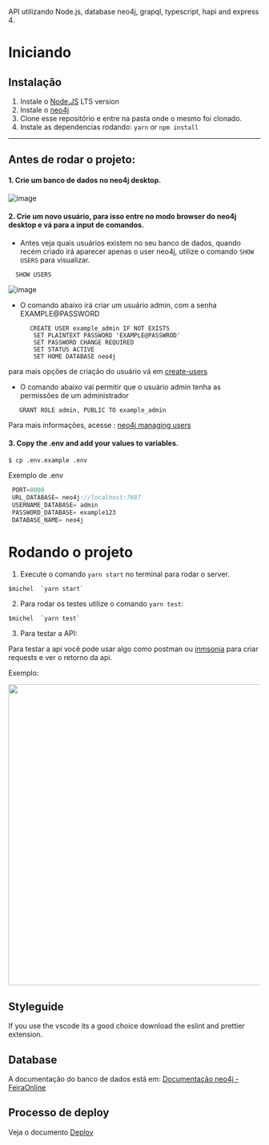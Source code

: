 API utilizando Node.js, database neo4j, grapql, typescript, hapi and express 4.

# Iniciando

## Instalação

1. Instale o [Node.JS](https://nodejs.org/en/) LTS version
2. Instale o [neo4j](https://neo4j.com/download/)
3. Clone esse repositório e entre na pasta onde o mesmo foi clonado.
4. Instale as dependencias rodando: `yarn` or `npm install`

--- 

## Antes de rodar o projeto:

#### 1. Crie um banco de dados no neo4j desktop.

![image](https://user-images.githubusercontent.com/37683337/152645762-4fa8c827-ca16-48ec-8584-97c6aec1fdea.png)


#### 2. Crie um novo usuário, para isso entre no modo browser do neo4j desktop e vá para a input de comandos. 

 - Antes veja quais usuários existem no seu banco de dados, quando recém criado irá aparecer apenas o user neo4j, utilize o comando `SHOW USERS` para visualizar.

```cypher 
  SHOW USERS
```

![image](https://user-images.githubusercontent.com/37683337/152645892-ddf695af-3556-4568-bd6a-eaca539ef5bc.png)



- O comando abaixo irá criar um usuário admin, com a senha EXAMPLE@PASSWORD

```cypher
      CREATE USER example_admin IF NOT EXISTS
       SET PLAINTEXT PASSWORD 'EXAMPLE@PASSWROD'
       SET PASSWORD CHANGE REQUIRED
       SET STATUS ACTIVE
       SET HOME DATABASE neo4j 
```

para mais opções de criação do usuário vá em [create-users](https://neo4j.com/docs/cypher-manual/current/access-control/manage-users/#:~:text=in%20Listing%20privileges.-,4.%20Creating%20users,-Users%20can%20be)


- O comando abaixo vai permitir que o usuário admin tenha as permissões de um administrador

```cypher
   GRANT ROLE admin, PUBLIC TO example_admin
```


Para mais informações, acesse : [neo4j managing users](https://neo4j.com/docs/cypher-manual/current/access-control/manage-users/)



####  3. Copy the .env and add your values to variables.

   `$ cp .env.example .env`

Exemplo de .env 

```javascript
 PORT=8000
 URL_DATABASE= neo4j://localhost:7687
 USERNAME_DATABASE= admin
 PASSWORD_DATABASE= example123
 DATABASE_NAME= neo4j
```



# Rodando o projeto

1. Execute o comando `yarn start` no terminal para rodar o server.
 ```shell
 $michel  `yarn start`
```

2. Para rodar os testes utilize o comando `yarn test`:

 ```shell
 $michel  `yarn test`
```

3. Para testar a API:

Para testar a api você pode usar algo como postman ou [inmsonia](https://insomnia.rest/download) para criar requests e ver o retorno da api.

Exemplo:  

<img src="https://i.ibb.co/Bfj8crN/Captura-de-Tela-2021-12-12-a-s-15-20-28.png" width="600">


## Styleguide

If you use the vscode its a good choice download the eslint and prettier extension.

## Database

A documentação do banco de dados está em: [Documentação neo4j - FeiraOnline](https://github.com/Michelalmeidasilva/api-neo4j-typescript-template/blob/feat/neo4j/doc-neo4j-pt.md)

## Processo de deploy 

Veja o documento  [Deploy](https://github.com/Michelalmeidasilva/api-neo4j-typescript-template/blob/master/deploy-instructions.md)
